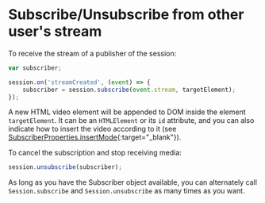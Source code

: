 # Subscribe/Unsubscribe from other user's stream

To receive the stream of a publisher of the session:

```javascript
var subscriber;

session.on('streamCreated', (event) => {
    subscriber = session.subscribe(event.stream, targetElement);
});
```

A new HTML video element will be appended to DOM inside the element `targetElement`. It can be an `HTMLElement` or its `id` attribute, and you can also indicate how to insert the video according to it (see [SubscriberProperties.insertMode](/api/openvidu-browser/interfaces/subscriberproperties.html#insertmode){:target="_blank"}).

To cancel the subscription and stop receiving media:

```javascript
session.unsubscribe(subscriber);
```

As long as you have the Subscriber object available, you can alternately call `Session.subscribe` and `Session.unsubscribe` as many times as you want.